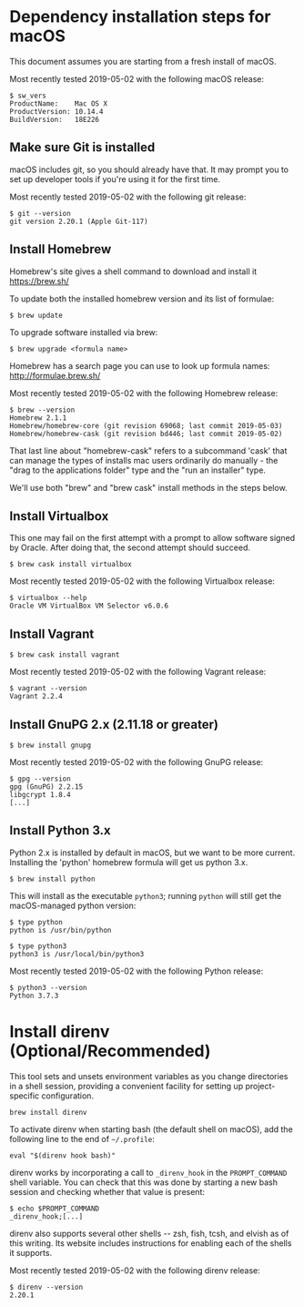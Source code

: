 # Dependency installation steps for macOS

This document assumes you are starting from a fresh install of macOS.

Most recently tested 2019-05-02 with the following macOS release:

```
$ sw_vers
ProductName:	Mac OS X
ProductVersion:	10.14.4
BuildVersion:	18E226
```



## Make sure Git is installed

macOS includes git, so you should already have that. It may prompt you to set up developer tools if
you're using it for the first time.

Most recently tested 2019-05-02 with the following git release:

```
$ git --version
git version 2.20.1 (Apple Git-117)
```



## Install Homebrew

Homebrew's site gives a shell command to download and install it
https://brew.sh/

To update both the installed homebrew version and its list of formulae:

```
$ brew update
```

To upgrade software installed via brew:

```
$ brew upgrade <formula name>
```

Homebrew has a search page you can use to look up formula names: http://formulae.brew.sh/

Most recently tested 2019-05-02 with the following Homebrew release:

```
$ brew --version
Homebrew 2.1.1
Homebrew/homebrew-core (git revision 69068; last commit 2019-05-03)
Homebrew/homebrew-cask (git revision bd446; last commit 2019-05-02)
```

That last line about "homebrew-cask" refers to a subcommand 'cask' that can manage the types of
installs mac users ordinarily do manually - the "drag to the applications folder" type and the "run
an installer" type.

We'll use both "brew" and "brew cask" install methods in the steps below.



## Install Virtualbox

This one may fail on the first attempt with a prompt to allow software signed by Oracle. After doing
that, the second attempt should succeed.

```
$ brew cask install virtualbox
```

Most recently tested 2019-05-02 with the following Virtualbox release:

```
$ virtualbox --help
Oracle VM VirtualBox VM Selector v6.0.6
```



## Install Vagrant

```
$ brew cask install vagrant
```

Most recently tested 2019-05-02 with the following Vagrant release:

```
$ vagrant --version
Vagrant 2.2.4
```



## Install GnuPG 2.x (2.11.18 or greater)

```
$ brew install gnupg
```

Most recently tested 2019-05-02 with the following GnuPG release:

```
$ gpg --version
gpg (GnuPG) 2.2.15
libgcrypt 1.8.4
[...]
```



## Install Python 3.x

Python 2.x is installed by default in macOS, but we want to be more current. Installing the 'python'
homebrew formula will get us python 3.x.

```
$ brew install python
```

This will install as the executable `python3`; running `python` will still get the macOS-managed
python version:

```
$ type python
python is /usr/bin/python

$ type python3
python3 is /usr/local/bin/python3
```

Most recently tested 2019-05-02 with the following Python release:

```
$ python3 --version
Python 3.7.3
```



# Install direnv (Optional/Recommended)

This tool sets and unsets environment variables as you change directories in a shell session,
providing a convenient facility for setting up project-specific configuration.

```
brew install direnv
```

To activate direnv when starting bash (the default shell on macOS), add the following line to the
end of `~/.profile`:

```
eval "$(direnv hook bash)"
```

direnv works by incorporating a call to `_direnv_hook` in the `PROMPT_COMMAND` shell variable. You
can check that this was done by starting a new bash session and checking whether that value is
present:

```
$ echo $PROMPT_COMMAND
_direnv_hook;[...]
```

direnv also supports several other shells -- zsh, fish, tcsh, and elvish as of this writing. Its
website includes instructions for enabling each of the shells it supports.

Most recently tested 2019-05-02 with the following direnv release:

```
$ direnv --version
2.20.1
```
